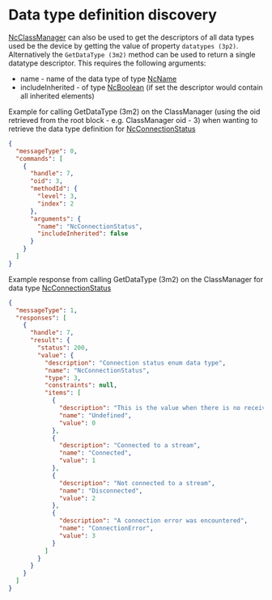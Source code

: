 # Data type definition discovery

[NcClassManager](https://specs.amwa.tv/ms-05-02/branches/v1.0-dev/docs/Managers.html#class-manager) can also be used to get the descriptors of all data types used be the device by getting the value of property `datatypes (3p2)`. Alternatively the `GetDataType (3m2)` method can be used to return a single datatype descriptor. This requires the following arguments:

* name - name of the data type of type [NcName](https://specs.amwa.tv/ms-05-02/branches/v1.0-dev/docs/Framework.html#ncname)
* includeInherited - of type [NcBoolean](https://specs.amwa.tv/ms-05-02/branches/v1.0-dev/docs/Framework.html#primitives) (if set the descriptor would contain all inherited elements)

Example for calling GetDataType (3m2) on the ClassManager (using the oid retrieved from the root block - e.g. ClassManager oid - 3) when wanting to retrieve the data type definition for [NcConnectionStatus](https://specs.amwa.tv/nmos-control-feature-sets/branches/main/monitoring/#ncconnectionstatus)

```json
{
  "messageType": 0,
  "commands": [
    {
      "handle": 7,
      "oid": 3,
      "methodId": {
        "level": 3,
        "index": 2
      },
      "arguments": {
        "name": "NcConnectionStatus",
        "includeInherited": false
      }
    }
  ]
}
```

Example response from calling GetDataType (3m2) on the ClassManager for data type [NcConnectionStatus](https://specs.amwa.tv/nmos-control-feature-sets/branches/main/monitoring/#ncconnectionstatus)

```json
{
  "messageType": 1,
  "responses": [
    {
      "handle": 7,
      "result": {
        "status": 200,
        "value": {
          "description": "Connection status enum data type",
          "name": "NcConnectionStatus",
          "type": 3,
          "constraints": null,
          "items": [
            {
              "description": "This is the value when there is no receiver",
              "name": "Undefined",
              "value": 0
            },
            {
              "description": "Connected to a stream",
              "name": "Connected",
              "value": 1
            },
            {
              "description": "Not connected to a stream",
              "name": "Disconnected",
              "value": 2
            },
            {
              "description": "A connection error was encountered",
              "name": "ConnectionError",
              "value": 3
            }
          ]
        }
      }
    }
  ]
}
```
